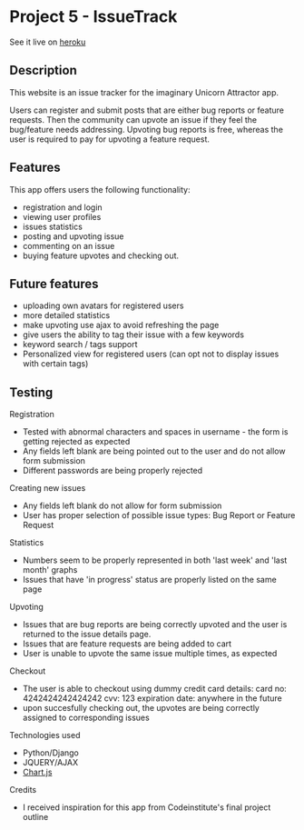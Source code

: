 # Project 5 - IssueTrack
 See it live on [heroku](https://unicorn-attractor-v1.herokuapp.com/)
## Description

This website is an issue tracker for the imaginary Unicorn Attractor app.

Users can register and submit posts that are either bug reports or feature requests. Then the community can upvote an issue if they feel the bug/feature needs addressing. Upvoting bug reports is free, whereas the user is required to pay for upvoting a feature request. 

## Features

This app offers users the following functionality:

- registration and login 
- viewing user profiles
- issues statistics
- posting and upvoting issue
- commenting on an issue
- buying feature upvotes and checking out.


## Future features

- uploading own avatars for registered users
- more detailed statistics 
- make upvoting use ajax to avoid refreshing the page
- give users the ability to tag their issue with a few keywords
- keyword search / tags support
- Personalized view for registered users (can opt not to display issues with certain tags)

## Testing

Registration
- Tested with abnormal characters and spaces in username - the form is getting rejected as expected
- Any fields left blank are being pointed out to the user and do not allow form submission
- Different passwords are being properly rejected

Creating new issues
- Any fields left blank do not allow for form submission
- User has proper selection of possible issue types: Bug Report or Feature Request

Statistics
- Numbers seem to be properly represented in both 'last week' and 'last month' graphs
- Issues that have 'in progress' status are properly listed on the same page

Upvoting
- Issues that are bug reports are being correctly upvoted and the user is returned to the issue details page.
- Issues that are feature requests are being added to cart
- User is unable to upvote the same issue multiple times, as expected

Checkout
- The user is able to checkout using dummy credit card details:
    card no: 4242424242424242
    cvv: 123
    expiration date: anywhere in the future
- upon succesfully checking out, the upvotes are being correctly assigned to corresponding issues

Technologies used
- Python/Django
- JQUERY/AJAX
- [Chart.js](https://www.chartjs.org)

Credits
- I received inspiration for this app from Codeinstitute's final project outline
